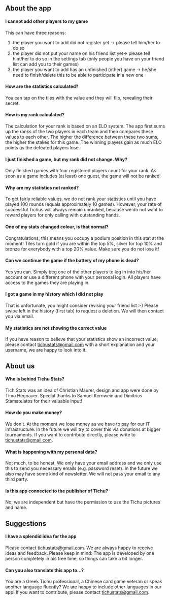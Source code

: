## About the app
#### I cannot add other players to my game
This can have three reasons:    
1) the player you want to add did not register yet → please tell him/her to do so    
2) the player did not put your name on his friend list yet→ please tell him/her to do so in the settings tab (only people you have on your friend list can add you to their games)    
3) the player you want to add has an unfinished (other) game → he/she need to finish/delete this to be able to participate in a new one    
#### How are the statistics calculated?
You can tap on the tiles with the value and they will flip, revealing their secret.
#### How is my rank calculated?
The calculation for your rank is based on an ELO system. The app first sums up the ranks of the two players in each team and then compares these values to each other. The higher the difference between these two sums, the higher the stakes for this game. The winning players gain as much ELO points as the defeated players lose.
#### I just finished a game, but my rank did not change. Why?
Only finished games with four registered players count for your rank. As soon as a game includes (at least) one guest, the game will not be ranked.
#### Why are my statistics not ranked?
To get fairly reliable values, we do not rank your statistics until you have played 100 rounds (equals approximately 10 games). However, your rate of successful Tichus will always remain unranked, because we do not want to reward players for only calling with outstanding hands.
#### One of my stats changed colour, is that normal?
Congratulations, this means you occupy a podium position in this stat at the moment! Tiles turn gold if you are within the top 5%, silver for top 10% and bronze for everybody with a top 20% value. Make sure you do not lose it!
#### Can we continue the game if the battery of my phone is dead?
Yes you can. Simply beg one of the other players to log in into his/her account or use a different phone with your personal login. All players have access to the games they are playing in.
#### I got a game in my history which I did not play
That is unfortunate, you might consider revising your friend list :-) Please swipe left in the history (first tab) to request a deletion. We will then contact you via email.
#### My statistics are not showing the correct value
If you have reason to believe that your statistics show an incorrect value, please contact tichustats@gmail.com with a short explanation and your username, we are happy to look into it.


## About us
#### Who is behind Tichu Stats?
Tich Stats was an idea of Christian Maurer, design and app were done by Timo Hegnauer. Special thanks to Samuel Kernwein and Dimitrios Stamatelatos for their valuable input!
#### How do you make money?
We don't. At the moment we lose money as we have to pay for our IT infrastructure. In the future we will try to cover this via donations at bigger tournaments. If you want to contribute directly, please write to [tichustats@gmail.com](mailto:tichustats@gmail.com).
#### What is happening with my personal data?
Not much, to be honest. We only have your email address and we only use this to send you necessary emails (e.g. password reset). In the future we also may have some kind of newsletter. We will not pass your email to any third party.
#### Is this app connected to the publisher of Tichu?
No, we are independent but have the permission to use the Tichu pictures and name.
## Suggestions
#### I have a splendid idea for the app
Please contact [tichustats@gmail.com](mailto:tichustats@gmail.com). We are always happy to receive ideas and feedback. Please keep in mind: The app is developed by one person completely in his free time, so things can take a bit longer.
#### Can you also translate this app to…?
You are a Greek Tichu professional, a Chinese card game veteran or speak another language fluently? We are happy to include other languages in our app! If you want to contribute, please contact [tichustats@gmail.com](mailto:tichustats@gmail.com).

